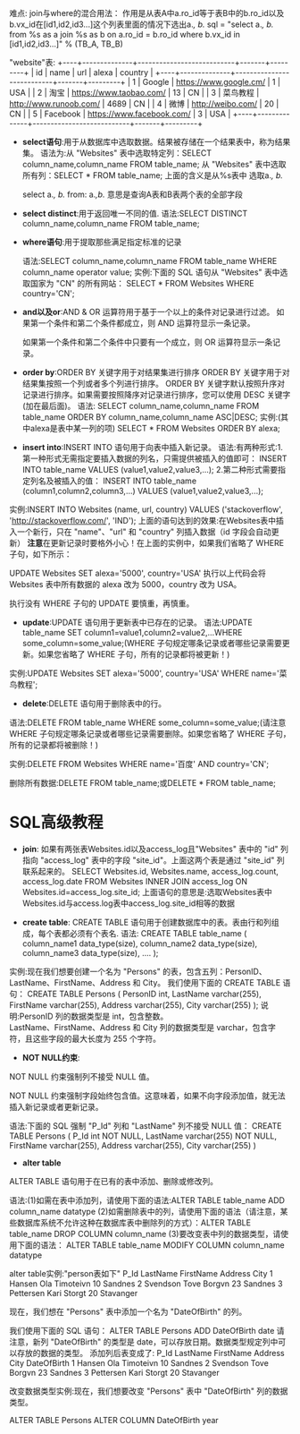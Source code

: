 难点:
join与where的混合用法：
作用是从表A中a.ro_id等于表B中的b.ro_id以及 b.vx_id在[id1,id2,id3...]这个列表里面的情况下选出a.*, b.*
sql = "select a.*, b.* from %s as a join %s as b on a.ro_id = b.ro_id where b.vx_id in [id1,id2,id3...]" % (TB_A, TB_B)


"website"表:
+----+--------------+---------------------------+-------+---------+
| id | name         | url                       | alexa | country |
+----+--------------+---------------------------+-------+---------+
| 1  | Google       | https://www.google.cm/    | 1     | USA     |
| 2  | 淘宝          | https://www.taobao.com/   | 13    | CN      |
| 3  | 菜鸟教程      | http://www.runoob.com/    | 4689  | CN      |
| 4  | 微博          | http://weibo.com/         | 20    | CN      |
| 5  | Facebook     | https://www.facebook.com/ | 3     | USA     |
+----+--------------+---------------------------+-------+---------+

- **select语句**:用于从数据库中选取数据。结果被存储在一个结果表中，称为结果集。
语法为:从 "Websites" 表中选取特定列：SELECT column_name,column_name FROM table_name;
       从 "Websites" 表中选取所有列：SELECT * FROM table_name;
  上面的含义是从%s表中 选取a.*, b.*

   select a.*, b.* from:  a.*,b.* 意思是查询A表和B表两个表的全部字段


- **select distinct**:用于返回唯一不同的值.
语法:SELECT DISTINCT column_name,column_name FROM table_name;


- **where语句**:用于提取那些满足指定标准的记录

   语法:SELECT column_name,column_name FROM table_name
       WHERE column_name operator value;
实例:下面的 SQL 语句从 "Websites" 表中选取国家为 "CN" 的所有网站：
     SELECT * FROM Websites WHERE country='CN';
      

- **and以及or**:AND & OR 运算符用于基于一个以上的条件对记录进行过滤。
  如果第一个条件和第二个条件都成立，则 AND 运算符显示一条记录。

  如果第一个条件和第二个条件中只要有一个成立，则 OR 运算符显示一条记录。

- **order by**:ORDER BY 关键字用于对结果集进行排序
  ORDER BY 关键字用于对结果集按照一个列或者多个列进行排序。
  ORDER BY 关键字默认按照升序对记录进行排序。如果需要按照降序对记录进行排序，您可以使用 DESC 关键字(加在最后面)。
 语法:
    SELECT column_name,column_name FROM table_name
    ORDER BY column_name,column_name ASC|DESC;
 实例:(其中alexa是表中某一列的项)
    SELECT * FROM Websites ORDER BY alexa;

- **insert into**:INSERT INTO 语句用于向表中插入新记录。
语法:有两种形式:1.第一种形式无需指定要插入数据的列名，只需提供被插入的值即可：
INSERT INTO table_name VALUES (value1,value2,value3,...);
2.第二种形式需要指定列名及被插入的值：
INSERT INTO table_name (column1,column2,column3,...) VALUES (value1,value2,value3,...);

实例:INSERT INTO Websites (name, url, country) VALUES ('stackoverflow', 'http://stackoverflow.com/', 'IND');
上面的语句达到的效果:在Websites表中插入一个新行，只在 "name"、"url" 和 "country" 列插入数据（id 字段会自动更新）
**注意**在更新记录时要格外小心！在上面的实例中，如果我们省略了 WHERE 子句，如下所示：

UPDATE Websites
SET alexa='5000', country='USA'
执行以上代码会将 Websites 表中所有数据的 alexa 改为 5000，country 改为 USA。

执行没有 WHERE 子句的 UPDATE 要慎重，再慎重。

- **update**:UPDATE 语句用于更新表中已存在的记录。
 语法:UPDATE table_name SET column1=value1,column2=value2,...WHERE some_column=some_value;(WHERE 子句规定哪条记录或者哪些记录需要更新。如果您省略了 WHERE 子句，所有的记录都将被更新！)

实例:UPDATE Websites SET alexa='5000', country='USA' WHERE name='菜鸟教程';


- **delete**:DELETE 语句用于删除表中的行。

语法:DELETE FROM table_name WHERE some_column=some_value;(请注意
WHERE 子句规定哪条记录或者哪些记录需要删除。如果您省略了 WHERE 子句，所有的记录都将被删除！)

实例:DELETE FROM Websites WHERE name='百度' AND country='CN';

删除所有数据:DELETE FROM table_name;或DELETE * FROM table_name;


# SQL高级教程

- **join**:
如果有两张表Websites.id以及access_log且"Websites" 表中的 "id" 列指向 "access_log" 表中的字段 "site_id"。上面这两个表是通过 "site_id" 列联系起来的。
SELECT Websites.id, Websites.name, access_log.count, access_log.date
FROM Websites
INNER JOIN access_log
ON Websites.id=access_log.site_id;
上面语句的意思是:选取Websites表中Websites.id与access.log表中access_log.site_id相等的数据


- **create table**:
CREATE TABLE 语句用于创建数据库中的表。表由行和列组成，每个表都必须有个表名.
语法:    CREATE TABLE table_name
        (
	column_name1 data_type(size),
	column_name2 data_type(size),
	column_name3 data_type(size),
	....
	);

实例:现在我们想要创建一个名为 "Persons" 的表，包含五列：PersonID、LastName、FirstName、Address 和 City。
我们使用下面的 CREATE TABLE 语句：
CREATE TABLE Persons
(
PersonID int,
LastName varchar(255),
FirstName varchar(255),
Address varchar(255),
City varchar(255)
);
说明:PersonID 列的数据类型是 int，包含整数。    
LastName、FirstName、Address 和 City 列的数据类型是 varchar，包含字符，且这些字段的最大长度为 255 个字符。

- **NOT NULL约束**:

NOT NULL 约束强制列不接受 NULL 值。

NOT NULL 约束强制字段始终包含值。这意味着，如果不向字段添加值，就无法插入新记录或者更新记录。

语法:下面的 SQL 强制 "P_Id" 列和 "LastName" 列不接受 NULL 值：
CREATE TABLE Persons
(
P_Id int NOT NULL,
LastName varchar(255) NOT NULL,
FirstName varchar(255),
Address varchar(255),
City varchar(255)
)

- **alter table**

ALTER TABLE 语句用于在已有的表中添加、删除或修改列。

语法:(1)如需在表中添加列，请使用下面的语法:ALTER TABLE table_name ADD column_name datatype
     (2)如需删除表中的列，请使用下面的语法（请注意，某些数据库系统不允许这种在数据库表中删除列的方式）：ALTER TABLE table_name DROP COLUMN column_name
     (3)要改变表中列的数据类型，请使用下面的语法：
     ALTER TABLE table_name MODIFY COLUMN column_name datatype

alter table实例:"person表如下"
P_Id	LastName	FirstName	Address	City
1	Hansen	Ola	Timoteivn 10	Sandnes
2	Svendson	Tove	Borgvn 23	Sandnes
3	Pettersen	Kari	Storgt 20	Stavanger

现在，我们想在 "Persons" 表中添加一个名为 "DateOfBirth" 的列。

我们使用下面的 SQL 语句：
ALTER TABLE Persons ADD DateOfBirth date
请注意，新列 "DateOfBirth" 的类型是 date，可以存放日期。数据类型规定列中可以存放的数据的类型。
添加列后表变成了:
P_Id	LastName	FirstName	Address	City	DateOfBirth
1	Hansen	         Ola	                Timoteivn 10	Sandnes	
2	Svendson	Tove	         Borgvn 23	Sandnes	
3	Pettersen	Kari	         Storgt 20	Stavanger	


改变数据类型实例:现在，我们想要改变 "Persons" 表中 "DateOfBirth" 列的数据类型。

ALTER TABLE Persons
ALTER COLUMN DateOfBirth year


